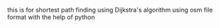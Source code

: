 this is for shortest path finding using Dijkstra's algorithm using osm file format with the help of python 
